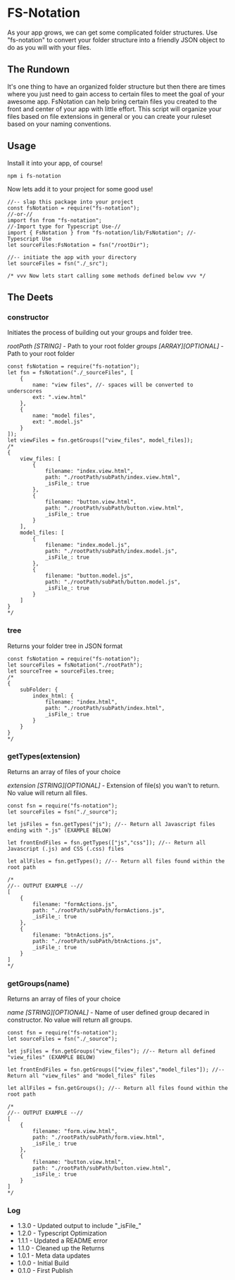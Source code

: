 # FS-Notation #
As your app grows, we can get some complicated folder structures. Use "fs-notation" to convert your folder structure into a friendly JSON object to do as you will with your files.

## The Rundown ##
It's one thing to have an organized folder structure but then there are times where you just need to gain access to certain files to meet the goal of your awesome app. FsNotation can help bring certain files you created to the front and center of your app with little effort. This script will organize your files based on file extensions in general or you can create your ruleset based on your naming conventions. 

## Usage ##
Install it into your app, of course!
```
npm i fs-notation
```
Now lets add it to your project for some good use!
```
//-- slap this package into your project
const fsNotation = require("fs-notation");
//-or-//
import fsn from "fs-notation";
//-Import type for Typescript Use-//
import { FsNotation } from "fs-notation/lib/FsNotation"; //- Typescript Use
let sourceFiles:FsNotation = fsn("/rootDir");

//-- initiate the app with your directory
let sourceFiles = fsn("./_src");

/* vvv Now lets start calling some methods defined below vvv */
```

## The Deets ##
### constructor ###
Initiates the process of building out your groups and folder tree.

*rootPath [STRING]* - Path to your root folder
*groups [ARRAY][OPTIONAL]* - Path to your root folder
```
const fsNotation = require("fs-notation");
let fsn = fsNotation("./_sourceFiles", [
    {
        name: "view files", //- spaces will be converted to underscores
        ext: ".view.html"
    },
    {
        name: "model files",
        ext: ".model.js"
    }
]);
let viewFiles = fsn.getGroups(["view_files", model_files]);
/*
{
    view_files: [
        {
            filename: "index.view.html",
            path: "./rootPath/subPath/index.view.html",
            _isFile_: true
        },
        {
            filename: "button.view.html",
            path: "./rootPath/subPath/button.view.html",
            _isFile_: true
        }
    ],
    model_files: [
        {
            filename: "index.model.js",
            path: "./rootPath/subPath/index.model.js",
            _isFile_: true
        },
        {
            filename: "button.model.js",
            path: "./rootPath/subPath/button.model.js",
            _isFile_: true
        }
    ]
}
*/
```

### tree ###
Returns your folder tree in JSON format

```
const fsNotation = require("fs-notation");
let sourceFiles = fsNotation("./rootPath");
let sourceTree = sourceFiles.tree;
/*
{
    subFolder: {
        index_html: {
            filename: "index.html",
            path: "./rootPath/subPath/index.html",
            _isFile_: true
        }
    }
}
*/
```

### getTypes(extension) ###
Returns an array of files of your choice

*extension [STRING][OPTIONAL]* - Extension of file(s) you wan't to return. No value will return all files.
```
const fsn = require("fs-notation");
let sourceFiles = fsn("./_source");

let jsFiles = fsn.getTypes("js"); //-- Return all Javascript files ending with ".js" (EXAMPLE BELOW)

let frontEndFiles = fsn.getTypes(["js","css"]); //-- Return all Javascript (.js) and CSS (.css) files

let allFiles = fsn.getTypes(); //-- Return all files found within the root path

/*
//-- OUTPUT EXAMPLE --//
[
    {
        filename: "formActions.js",
        path: "./rootPath/subPath/formActions.js",
        _isFile_: true
    },
    {
        filename: "btnActions.js",
        path: "./rootPath/subPath/btnActions.js",
        _isFile_: true
    }
]
*/
```

### getGroups(name) ###
Returns an array of files of your choice

*name [STRING][OPTIONAL]* - Name of user defined group decared in constructor. No value will return all groups.
```
const fsn = require("fs-notation");
let sourceFiles = fsn("./_source");

let jsFiles = fsn.getGroups("view_files"); //-- Return all defined "view_files" (EXAMPLE BELOW)

let frontEndFiles = fsn.getGroups(["view_files","model_files"]); //-- Return all "view_files" and "model_files" files

let allFiles = fsn.getGroups(); //-- Return all files found within the root path

/*
//-- OUTPUT EXAMPLE --//
[
    {
        filename: "form.view.html",
        path: "./rootPath/subPath/form.view.html",
        _isFile_: true
    },
    {
        filename: "button.view.html",
        path: "./rootPath/subPath/button.view.html",
        _isFile_: true
    }
]
*/
```


### Log ###
- 1.3.0 - Updated output to include "\_isFile\_"
- 1.2.0 - Typescript Optimization
- 1.1.1 - Updated a README error
- 1.1.0 - Cleaned up the Returns
- 1.0.1 - Meta data updates
- 1.0.0 - Initial Build
- 0.1.0 - First Publish